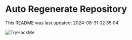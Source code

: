 # Auto Regenerate Repository

This README was last updated: 2024-08-31 02:35:04

 ![TryHackMe](https://tryhackme.com/badge/533634)